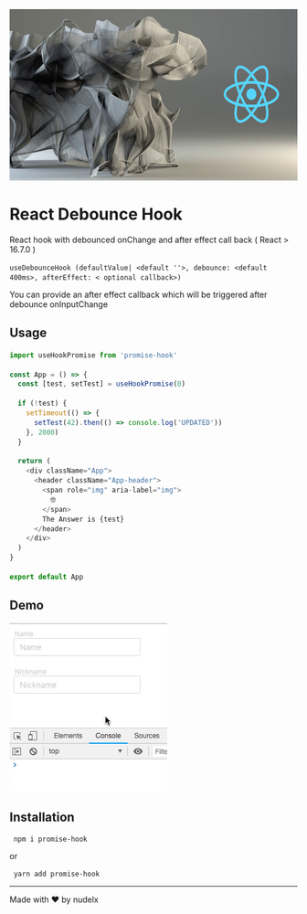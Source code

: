 <p align="center">
<img width="600px" height="300px" style="max-width: 100%; margin-right: auto;  margin-left: auto; " src="https://raw.githubusercontent.com/nudelx/debounce-hook/master/img/img.png" ></p>

# React Debounce Hook

React hook with debounced onChange and after effect call back ( React > 16.7.0 )

`useDebounceHook (defaultValue| <default ''>, debounce: <default 400ms>, afterEffect: < optional callback>)`

You can provide an after effect callback which will be triggered after debounce onInputChange

## Usage

```js
import useHookPromise from 'promise-hook'

const App = () => {
  const [test, setTest] = useHookPromise(0)

  if (!test) {
    setTimeout(() => {
      setTest(42).then(() => console.log('UPDATED'))
    }, 2000)
  }

  return (
    <div className="App">
      <header className="App-header">
        <span role="img" aria-label="img">
          🤓
        </span>
        The Answer is {test}
      </header>
    </div>
  )
}

export default App
```

## Demo

![demo](https://raw.githubusercontent.com/nudelx/debounce-hook/master/img/demo.gif)

## Installation

```
 npm i promise-hook
```

or

```
 yarn add promise-hook
```

---

Made with ♥ by nudelx
